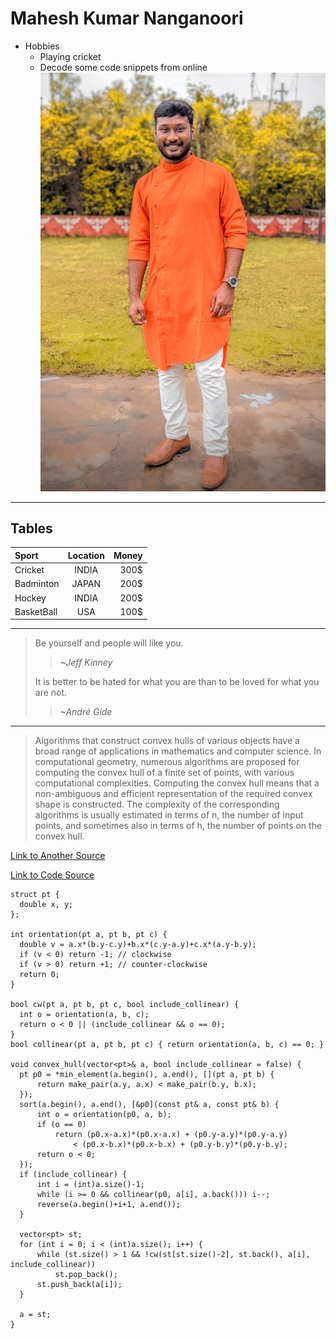 # Mahesh Kumar Nanganoori
* Hobbies
    * Playing cricket 
    * Decode some code snippets from online 
![Mahesh_Kumar](/Mahesh.jpg) 
*******************************************************************************
## Tables
|Sport|Location|Money|
|:---|:---:|---:|
|Cricket|INDIA|300$|
|Badminton|JAPAN|200$|
|Hockey|INDIA|200$|
|BasketBall|USA|100$|
***********************************************************************
> Be yourself and people will like you.
>> *~Jeff Kinney*
>
> It is better to be hated for what you are than to be loved for what you are not.
>> *~André Gide*
***********************************************************************************

> Algorithms that construct convex hulls of various objects have a broad range of applications in mathematics and computer science.
In computational geometry, numerous algorithms are proposed for computing the convex hull of a finite set of points, with various computational complexities.
Computing the convex hull means that a non-ambiguous and efficient representation of the required convex shape is constructed. The complexity of the corresponding algorithms is usually estimated in terms of n, the number of input points, and sometimes also in terms of h, the number of points on the convex hull.

[Link to Another Source](https://en.wikipedia.org/wiki/Convex_hull_algorithms)

[Link to Code Source](https://cp-algorithms.com/geometry/convex-hull.html)
  ```
  struct pt {
    double x, y;
};

int orientation(pt a, pt b, pt c) {
    double v = a.x*(b.y-c.y)+b.x*(c.y-a.y)+c.x*(a.y-b.y);
    if (v < 0) return -1; // clockwise
    if (v > 0) return +1; // counter-clockwise
    return 0;
}

bool cw(pt a, pt b, pt c, bool include_collinear) {
    int o = orientation(a, b, c);
    return o < 0 || (include_collinear && o == 0);
}
bool collinear(pt a, pt b, pt c) { return orientation(a, b, c) == 0; }

void convex_hull(vector<pt>& a, bool include_collinear = false) {
    pt p0 = *min_element(a.begin(), a.end(), [](pt a, pt b) {
        return make_pair(a.y, a.x) < make_pair(b.y, b.x);
    });
    sort(a.begin(), a.end(), [&p0](const pt& a, const pt& b) {
        int o = orientation(p0, a, b);
        if (o == 0)
            return (p0.x-a.x)*(p0.x-a.x) + (p0.y-a.y)*(p0.y-a.y)
                < (p0.x-b.x)*(p0.x-b.x) + (p0.y-b.y)*(p0.y-b.y);
        return o < 0;
    });
    if (include_collinear) {
        int i = (int)a.size()-1;
        while (i >= 0 && collinear(p0, a[i], a.back())) i--;
        reverse(a.begin()+i+1, a.end());
    }

    vector<pt> st;
    for (int i = 0; i < (int)a.size(); i++) {
        while (st.size() > 1 && !cw(st[st.size()-2], st.back(), a[i], include_collinear))
            st.pop_back();
        st.push_back(a[i]);
    }

    a = st;
}

```